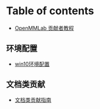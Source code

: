 # Table of contents

* [OpenMMLab 贡献者教程](README.md)


## 环境配置 <a href="#00_env" id="00_env"></a>

* [win10环境配置](01\_env/win10.md)


## 文档类贡献 <a href="#01_doc" id="01_doc"></a>

* [文档类贡献指南](01\_doc/ru-he-gong-xian-wen-dang-lei-de-pr.md)

